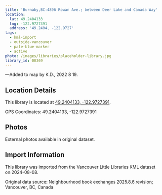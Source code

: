 ```yaml
---
title: 'Burnaby,BC:4896 Rowan Ave.; between Deer Lake and Canada Way'
location:
  lat: 49.2404133
  lng: -122.9727391
  address: '49.2404, -122.9727'
tags:
  - kml-import
  - outside-vancouver
  - pale-blue-marker
  - active
photo: /images/libraries/placeholder-library.jpg
library_id: 00369
---
```

—Added to map by K.D., 2022 8 19.  

## Location Details

This library is located at [49.2404133, -122.9727391](https://www.google.com/maps?q=49.2404133,-122.9727391).

GPS Coordinates: 49.2404133, -122.9727391

## Photos

External photos available in original dataset.

## Import Information

This library was imported from the Vancouver Little Libraries KML dataset on 2024-08-08.

Original data source: Neighbourhood book exchanges 2025.8.6.revision; Vancouver, BC, Canada
